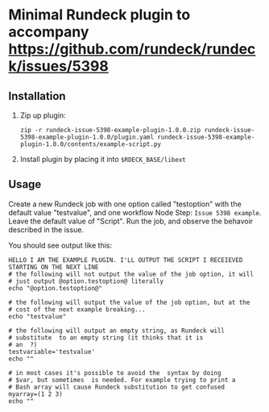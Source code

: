 # Minimal Rundeck plugin to accompany https://github.com/rundeck/rundeck/issues/5398

## Installation

1. Zip up plugin:
    ```
    zip -r rundeck-issue-5398-example-plugin-1.0.0.zip rundeck-issue-5398-example-plugin-1.0.0/plugin.yaml rundeck-issue-5398-example-plugin-1.0.0/contents/example-script.py
    ```
2. Install plugin by placing it into `$RDECK_BASE/libext`

## Usage

Create a new Rundeck job with one option called "testoption" with the default value "testvalue", and one workflow Node Step: `Issue 5398 example`. Leave the default value of "Script". Run the job, and observe the behavoir described in the issue.

You should see output like this:

```text
HELLO I AM THE EXAMPLE PLUGIN. I'LL OUTPUT THE SCRIPT I RECEIEVED STARTING ON THE NEXT LINE
# the following will not output the value of the job option, it will
# just output @option.testoption@ literally
echo "@option.testoption@"

# the following will output the value of the job option, but at the
# cost of the next example breaking...
echo "testvalue"

# the following will output an empty string, as Rundeck will
# substitute  to an empty string (it thinks that it is
# an  ?)
testvariable='testvalue'
echo ""

# in most cases it's possible to avoid the  syntax by doing
# $var, but sometimes  is needed. For example trying to print a
# Bash array will cause Rundeck substitution to get confused
myarray=(1 2 3)
echo ""
```
